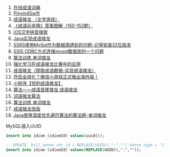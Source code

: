 


1. [在线成语词典](http://chengyu.t086.com/)
2. [Pinyin4Swift](https://github.com/ziank/Pinyin4Swift)
3. [成语接龙 （文字游戏）](https://baike.baidu.com/item/%E6%88%90%E8%AF%AD%E6%8E%A5%E9%BE%99/6150?fr=aladdin)
4. [《成语玩命猜》答案图解（150-152题）](http://cy.5156edu.com/page/z3553m3470j19828.html)
5. [iOS汉字拼音搜索](https://github.com/bjzhangyang/ZYPinYinSearch)
6. [Java实现成语接龙](https://blog.csdn.net/liuyunyihao/article/details/83779972)
7. [SSRS使用MySql作为数据源遇到的问题-记得安装32位版本](https://www.cnblogs.com/SunnyZhu/p/5387066.html)
8. [SSIS ODBC方式连接mysql数据库的一个问题](https://www.cnblogs.com/santiagoMunez/p/4780301.html)
9. [算法训练 单词接龙](https://blog.csdn.net/qq_23044403/article/details/71622509)
10. [强化学习在成语接龙比赛中的应用](https://www.jianshu.com/p/77d08007d0d3)
11. [成语接龙（爬取成语数据-实现成语接龙）](https://www.jianshu.com/p/8b46b088c9c2)
12. [开启全球化？微信小游戏正式推出海外版！](https://www.jianshu.com/p/25d158f5b4ba)
13. [小程序【悦豹成语接龙】](https://www.jianshu.com/p/6029500d6374)
14. [算法——成语首尾接龙 成语接龙](http://www.cnblogs.com/wlsandwho/archive/2015/07/01/4609683.html)
15. [词语接龙算法](https://blog.csdn.net/dingyanpeng/article/details/50324009)
16. [算法训练 单词接龙](https://blog.csdn.net/qq_23044403/article/details/71622509)
17. [成语接龙改版](https://blog.csdn.net/amao1998/article/details/83213803)
18. [Java使用深度优先遍历算法的算法题-单词接龙](https://www.cnblogs.com/dengwang/p/8977416.html)



MySQL插入UUID
```sql
insert into idiom (idiomId) values(uuid());

-- UPDATE  bill_annex set id = REPLACE(UUID(),"-","") where type = '1'
insert into idiom (idiomId) values(REPLACE(UUID(),"-",""));
```